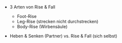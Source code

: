 - 3 Arten von Rise & Fall
	- Foot-Rise
	- Leg-Rise (strecken nicht durchstrecken)
	- Body-Rise (Wirbensäule)

- Heben & Senken (Partner) vs. Rise & Fall (sich selbst)